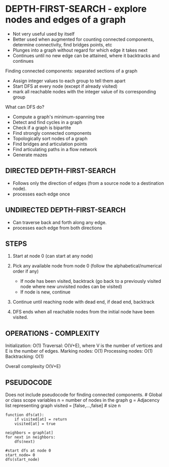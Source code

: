 # DEPTH-FIRST-SEARCH - explore nodes and edges of a graph

- Not very useful used by itself
- Better used when augmented for counting connected components, determine connectivity, find bridges points, etc
- Plunges into a graph without regard for which edge it takes next
- Continues until no new edge can be attained, where it backtracks and continues

Finding connected components: separated sections of a graph
- Assign integer values to each group to tell them apart
- Start DFS at every node (except if already visited)
- mark all reachable nodes with the integer value of its corresponding group 

What can DFS do? 
- Compute a graph's minimum-spanning tree
- Detect and find cycles in a graph
- Check if a graph is bipartite
- Find strongly connected components
- Topologically sort nodes of a graph
- Find bridges and articulation points
- Find articulating paths in a flow network
- Generate mazes

## DIRECTED DEPTH-FIRST-SEARCH
- Follows only the direction of edges (from a source node to a destination node).
- processes each edge once

## UNDIRECTED DEPTH-FIRST-SEARCH
- Can traverse back and forth along any edge.
- processes each edge from both directions

## STEPS

1. Start at node 0 (can start at any node)
2. Pick any available node from node 0 (follow the alphabetical/numerical order if any)
    - If node has been visited, backtrack (go back to a previously visited node where new unvisited nodes can be visited)
    - If node is new, continue

3. Continue until reaching node with dead end, if dead end, backtrack
4. DFS ends when all reachable nodes from the initial node have been visited. 

## OPERATIONS - COMPLEXITY

Initialization: O(1)
Traversal: O(V+E), where V is the number of vertices and E is the number of edges.
Marking nodes: O(1)
Processing nodes: O(1)
Backtracking: O(1)

Overall complexity O(V+E)

## PSEUDOCODE
Does not include pseudocode for finding connected components. 
    # Global or class scope variables
    n = number of nodes in the graph
    g = Adjacency list representing graph
    visited = [false,...,false] # size n

    function dfs(at):
        if visited[at] = return
        visited[at] = true

    neighbors = graph[at]
    for next in neighbors:
        dfs(next)

    #start dfs at node 0
    start_node= 0
    dfs(start_node)
